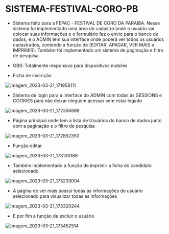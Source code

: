 # SISTEMA-FESTIVAL-CORO-PB
- Sistema feito para a FEPAC - FESTIVAL DE CORO DA PARAIBA. Nesse sistema foi implementado uma área de cadastro onde o usuário vai colocar suas informações e o formulário faz o envio para o banco de dados, e o ADMIN tem sua interface onde poderá ver todos os usuários cadastrados, contendo a função de (EDITAR, APAGAR, VER MAIS e IMPRIMIR). Também foi implementado um sistema de paginação e filtro de pesquisa.

- OBS: Totalmente responsivo para dispositivos mobiles.


- Ficha de inscrição

 ![imagem_2023-03-21_171958111](https://user-images.githubusercontent.com/100423634/226731200-0870885b-a36c-4926-b5dc-076964125ed6.png)
 
 - Sistema de login para a interface do ADMIN com todas as SESSIONS e COOKIES para não deixar ninguem acessar sem estar logado
 
 ![imagem_2023-03-21_172356888](https://user-images.githubusercontent.com/100423634/226732010-b84eb18e-edcb-46f6-8cff-34ea97ba49ca.png)

- Página principal onde tem a lista de Usuários do banco de dados junto com a paginação e o filtro de pesquisa

![imagem_2023-03-21_172852350](https://user-images.githubusercontent.com/100423634/226733038-c6dbc537-080e-4212-9d99-65ef6424aca8.png)

- Função editar 

![imagem_2023-03-21_173130189](https://user-images.githubusercontent.com/100423634/226733577-eb93a445-a02f-4778-aa23-80d349aec0f4.png)

- Também implementado a função de imprimir a ficha do candidato selecionado

![imagem_2023-03-21_173233004](https://user-images.githubusercontent.com/100423634/226733803-dd9800bc-c046-4bf7-a44d-555fdec453ab.png)

- A página de ver mais possui todas as informações do usuário selecionado para visualizar todas as informações

![imagem_2023-03-21_173320244](https://user-images.githubusercontent.com/100423634/226733970-c4e7bfb0-580b-4aa8-bd6d-d5c26ad771cb.png)

- E por fim a função de excluir o usuário

![imagem_2023-03-21_173452514](https://user-images.githubusercontent.com/100423634/226734275-60405500-e9be-4692-9d24-2c1441499d5b.png)
